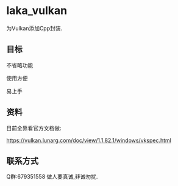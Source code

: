 # laka_vulkan

为Vulkan添加Cpp封装.

## 目标

不省略功能

使用方便

易上手

## 资料

目前全靠看官方文档做:

https://vulkan.lunarg.com/doc/view/1.1.82.1/windows/vkspec.html

## 联系方式

Q群:679351558
做人要真诚,非诚勿扰.
